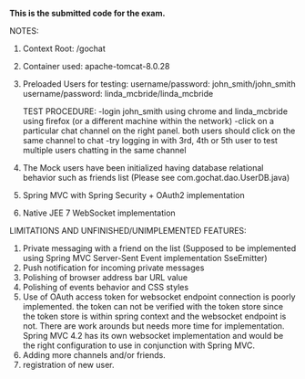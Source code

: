 
**This is the submitted code for the exam.**

NOTES:

1. Context Root: /gochat
2. Container used: apache-tomcat-8.0.28

3. Preloaded Users for testing:
   username/password: john_smith/john_smith
   username/password: linda_mcbride/linda_mcbride
   
   TEST PROCEDURE:
   -login john_smith using chrome and linda_mcbride using firefox (or a different machine within the network)
   -click on a particular chat channel on the right panel. both users should click on the same channel to chat
   -try logging in with 3rd, 4th or 5th user to test multiple users chatting in the same channel

4. The Mock users have been initialized having database relational behavior such as friends list (Please see com.gochat.dao.UserDB.java)

5. Spring MVC with Spring Security + OAuth2 implementation

6. Native JEE 7 WebSocket implementation

LIMITATIONS AND UNFINISHED/UNIMPLEMENTED FEATURES:
1. Private messaging with a friend on the list (Supposed to be implemented using Spring MVC Server-Sent Event implementation SseEmitter)
2. Push notification for incoming private messages
3. Polishing of browser address bar URL value
4. Polishing of events behavior and CSS styles
5. Use of OAuth access token for websocket endpoint connection is poorly implemented. the token can not be verified with the token store since the token store is within spring context and the websocket endpoint is not. There are work arounds but needs more time for implementation. Spring MVC 4.2 has its own websocket implementation and would be the right configuration to use in conjunction with Spring MVC.
6. Adding more channels and/or friends.
7. registration of new user.
